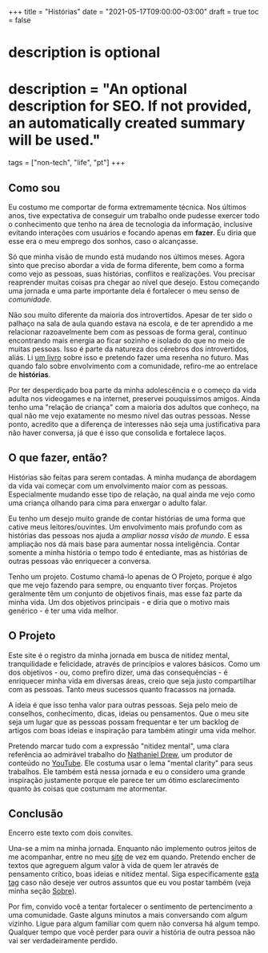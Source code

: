 +++
title = "Histórias"
date = "2021-05-17T09:00:00-03:00"
draft = true
toc = false

#
# description is optional
#
# description = "An optional description for SEO. If not provided, an automatically created summary will be used."

tags = ["non-tech", "life", "pt"]
+++

## Como sou

Eu costumo me comportar de forma extremamente técnica. Nos últimos anos, tive expectativa de conseguir um trabalho onde pudesse exercer todo o conhecimento que tenho na área de tecnologia da informação, inclusive evitando interações com usuários e focando apenas em **fazer**. Eu diria que esse era o meu emprego dos sonhos, caso o alcançasse.

Só que minha visão de mundo está mudando nos últimos meses. Agora sinto que preciso abordar a vida de forma diferente, bem como a forma como vejo as pessoas, suas histórias, conflitos e realizações. Vou precisar reaprender muitas coisas pra chegar ao nível que desejo. Estou começando uma jornada e uma parte importante dela é fortalecer o meu senso de _comunidade_.

Não sou muito diferente da maioria dos introvertidos. Apesar de ter sido o palhaço na sala de aula quando estava na escola, e de ter aprendido a me relacionar razoavelmente bem com as pessoas de forma geral, continuo encontrando mais energia ao ficar sozinho e isolado do que no meio de muitas pessoas. Isso é parte da natureza dos cérebros dos introvertidos, aliás. Li [um livro](https://www.amazon.com.br/Vantagem-Tímido-Marti-Olsen-Laney/dp/8576840529) sobre isso e pretendo fazer uma resenha no futuro. Mas quando falo sobre envolvimento com a comunidade, refiro-me ao entrelace de **histórias**.

Por ter desperdiçado boa parte da minha adolescência e o começo da vida adulta nos videogames e na internet, preservei pouquíssimos amigos. Ainda tenho uma "relação de criança" com a maioria dos adultos que conheço, na qual não me vejo exatamente no mesmo nível das outras pessoas. Nesse ponto, acredito que a diferença de interesses não seja uma justificativa para não haver conversa, já que é isso que consolida e fortalece laços.

## O que fazer, então?

Histórias são feitas para serem contadas. A minha mudança de abordagem da vida vai começar com um envolvimento maior com as pessoas. Especialmente mudando esse tipo de relação, na qual ainda me vejo como uma criança olhando para cima para enxergar o adulto falar.

Eu tenho um desejo muito grande de contar histórias de uma forma que cative meus leitores/ouvintes. Um envolvimento mais profundo com as histórias das pessoas nos ajuda a _ampliar nossa visão de mundo_. E essa ampliação nos dá mais base para aumentar nossa inteligência. Contar somente a minha história o tempo todo é entediante, mas as histórias de outras pessoas vão enriquecer a conversa.

Tenho um projeto. Costumo chamá-lo apenas de O Projeto, porque é algo que me vejo fazendo para sempre, ou enquanto tiver forças. Projetos geralmente têm um conjunto de objetivos finais, mas esse faz parte da minha vida. Um dos objetivos principais - e diria que o motivo mais genérico - é ter uma vida melhor.

## O Projeto

Este site é o registro da minha jornada em busca de nitidez mental, tranquilidade e felicidade, através de princípios e valores básicos. Como um dos objetivos - ou, como prefiro dizer, uma das consequências - é enriquecer minha vida em diversas áreas, creio que seja justo compartilhar com as pessoas. Tanto meus sucessos quanto fracassos na jornada.

A ideia é que isso tenha valor para outras pessoas. Seja pelo meio de conselhos, conhecimento, dicas, ideias ou pensamentos. Que o meu site seja um lugar que as pessoas possam frequentar e ter um backlog de artigos com boas ideias e inspiração para também atingir uma vida melhor.

Pretendo marcar tudo com a expressão "nitidez mental", uma clara referência ao admirável trabalho do [Nathaniel Drew](https://nathanieldrew.com/), um produtor de conteúdo no [YouTube](https://www.youtube.com/channel/UCrdWRLq10OHuy7HmSckV3Vg). Ele costuma usar o lema "mental clarity" para seus trabalhos. Ele também está nessa jornada e eu o considero uma grande inspiração justamente porque ele parece ter um ótimo esclarecimento quanto às coisas que costumam me atormentar.

## Conclusão

Encerro este texto com dois convites.

Una-se a mim na minha jornada. Enquanto não implemento outros jeitos de me acompanhar, entre no meu [site](https://patrickcamillo.com) de vez em quando. Pretendo encher de textos que agreguem algum valor à vida de quem ler através de pensamento crítico, boas ideias e nitidez mental. Siga especificamente [esta tag](https://patrickcamillo.com/tags/#nitidez-mental) caso não deseje ver outros assuntos que eu vou postar também (veja minha seção [Sobre](https://patrickcamillo.com/sobre)).

Por fim, convido você a tentar fortalecer o sentimento de pertencimento a uma comunidade. Gaste alguns minutos a mais conversando com algum vizinho. Ligue para algum familiar com quem não conversa há algum tempo. Qualquer tempo que você perder para ouvir a história de outra pessoa não vai ser verdadeiramente perdido.